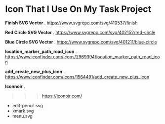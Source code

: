 # Icon That I Use On My Task Project

**Finish SVG Vector** .
https://www.svgrepo.com/svg/410537/finish

**Red Circle SVG Vector** .
https://www.svgrepo.com/svg/402152/red-circle

**Blue Circle SVG Vector** .
https://www.svgrepo.com/svg/401211/blue-circle

**location_marker_path_road_icon** .
https://www.iconfinder.com/icons/2969394/location_marker_path_road_icon

**add_create_new_plus_icon** .
https://www.iconfinder.com/icons/1564491/add_create_new_plus_icon

**Iconnoir** .
>>> https://iconoir.com/
  - edit-pencil.svg
  - xmark.svg
  - menu.svg
